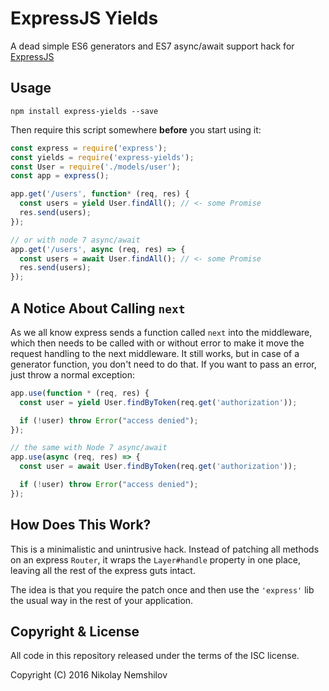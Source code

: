 # ExpressJS Yields

A dead simple ES6 generators and ES7 async/await support hack for [ExpressJS](http://expressjs.com)

## Usage

```
npm install express-yields --save
```

Then require this script somewhere __before__ you start using it:

```js
const express = require('express');
const yields = require('express-yields');
const User = require('./models/user');
const app = express();

app.get('/users', function* (req, res) {
  const users = yield User.findAll(); // <- some Promise
  res.send(users);
});

// or with node 7 async/await
app.get('/users', async (req, res) => {
  const users = await User.findAll(); // <- some Promise
  res.send(users);
});
```

## A Notice About Calling `next`

As we all know express sends a function called `next` into the middleware, which
then needs to be called with or without error to make it move the request handling
to the next middleware. It still works, but in case of a generator function, you
don't need to do that. If you want to pass an error, just throw a normal exception:

```js
app.use(function * (req, res) {
  const user = yield User.findByToken(req.get('authorization'));

  if (!user) throw Error("access denied");
});

// the same with Node 7 async/await
app.use(async (req, res) => {
  const user = await User.findByToken(req.get('authorization'));

  if (!user) throw Error("access denied");
});
```

## How Does This Work?

This is a minimalistic and unintrusive hack. Instead of patching all methods
on an express `Router`, it wraps the `Layer#handle` property in one place, leaving
all the rest of the express guts intact.

The idea is that you require the patch once and then use the `'express'` lib the
usual way in the rest of your application.

## Copyright & License

All code in this repository released under the terms of the ISC license.

Copyright (C) 2016 Nikolay Nemshilov
